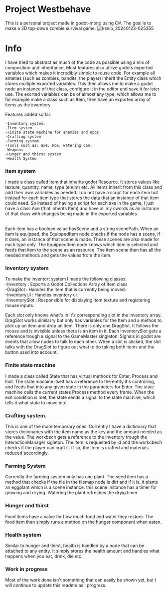 # Project Westbehave
This is a personal project made in godot-mono using C#. The goal is to make a 2D top-down zombie survival game. 
![ksnip_20240123-025355](https://github.com/patunki/westbehave/assets/96471980/571447bd-d23c-4dca-bb80-d2cd8c2f6893)

# Info
I have tried to abstract as much of the code as possible using a mix of composition and inheritance. Most features also utilize godots exported variables which makes it incredibly simple to reuse code. 
For example all enteties (such as zombies, bandits, the player) inherit the Entity class which stores multiple exported variables. This then allows me to make a godot node an instance of that class, configure it in the editor and save it for later use.
The exorted variables can be of almost any type, which allows me to for example make a class such as Item, then have an exported array of items as the inventory.

Features added so far:
```
-Inventory system.
-Item system.
-Finite state machine for enemies and npcs.
-Crafting system
-Farming system
-Tools such as: axe, hoe, watering can.
-Weapons
-Hunger and thirst system.
-Health System
```
### Item system
I made a class called Item that inherits godot Resource. It stores values like texture, quantity, name, type (enum) etc. All items inherit from this class and add their own variables as needed. I do not have a script for each item but instead for each item type that stores the data that an instance of that item could need. So instead of having a script for each axe in the game, I just have a class Axe (that inherits Item) and have all my swords as an instance of that class with changes being made in the exported variables. <br><br>

Each item has a boolean value hasScene and a string scenePath. When an item is equipped, the EquippedItem node checks if the node has a scene, if it does, an instance of that scene is made. These scenes are also made for each type only. The EquippedItem node knows which item is selected and feeds that item to the scene as an resource. The item scene then has all the needed methods and gets the values from the item.
### Inventory system
To make the inventort system I made the following classes: <br>
-Inventory : Exports a Godot.Collections.Array of Item class <br>
-DragSlot : Handles the item that is currently being moved. <br>
-InventoryUi : Handles inventory ui. <br>
-InventorySlot : Responsible for displaying item texture and registering mouse inputs. <br>

Each slot only knows what's in it's corresponding slot in the inventory array. DragSlot works similarry but only has variables for the Item and a method to pick up an item and drop an item. There is only one DragSlot. It follows the mouse and is invisible unless there is an item in it. Each InventorySlot gets a reference trough a signal to the GameMaster singleton. Signals in godot are events that allow nodes to talk to each other. When a slot is clicked, the slot talks with the DragSlot to figure out what to do taking both items and the button used into account.
### Finite state machine
I made a class called State that has virtual methods for Enter, Process and Exit. The state machine itself has a reference to the entity it's controlling, and feeds that into any given state in the parameters for Enter. The state machine calls the current states Process method every frame. When the exit condition is met, the state sends a signal to the state machine, which tells it what state to move into.
### Crafting system.
This is one of the more temporary ones. Currently I have a dictionary that stores dictionaries with the item name as the key and the amount needed as the value. The workbech gets a reference to the inventory trough the InteractionManager sigleton. The item is requested by id and the workcbech checks if the player can craft it. If so, the item is crafted and materials reduced accordingly.
### Farming System
Currently the farming system only has one plant. The seed item has a method that checks if the tile in the tilemap node is dirt and if it is, it plants an eggplant which is a scene instance. this scene instance has a timer for growing and drying. Watering the plant refreshes the dryig timer.
### Hunger and thirst
Food items have a value for how much food and water they restore. The food item then simply runs a method on the hunger component when eaten.
### Health system
Similar to hunger and thirst, health is handled by a node that can be attached to any entity. It simply stores the health amount and handles what happens when you eat, drink, die etc.
### Work in progress
Most of the work done isn't something that can easily be shown yet, but I will continue to update this readme as I progress.

